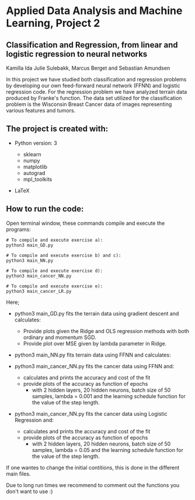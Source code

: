 # Applied Data Analysis and Machine Learning, Project 2
## Classification and Regression, from linear and logistic regression to neural networks

Kamilla Ida Julie Sulebakk, Marcus Berget and Sebastian Amundsen

In this project we have studied both classification and regression problems by developing our own feed-forward neural network (FFNN) and logistic regression code. For the regression problem we have analyzed terrain data produced by Franke's function. The data set utilized for the classification problem is the Wisconsin Breast Cancer data of images representing various features and tumors.

## The project is created with:
* Python version: 3
  * sklearn
  * numpy
  * matplotlib
  * autograd
  * mpl_toolkits

* LaTeX

## How to run the code:
Open terminal window, these commands compile and execute the programs:
```
# To compile and execute exercise a):
python3 main_GD.py

# To compile and execute exercise b) and c):
python3 main_NN.py

# To compile and execute exercise d):
python3 main_cancer_NN.py

# To compile and execute exercise e):
python3 main_cancer_LR.py

```
Here;
* python3 main_GD.py fits the terrain data using gradient descent and calculates:
  * Provide plots given the Ridge and OLS regression methods with both ordinary and momentum SGD.
  * Provide plot over MSE given by lambda parameter in Ridge.

* python3 main_NN.py fits terrain data using FFNN and calculates:

* python3 main_cancer_NN.py fits the cancer data using FFNN and:  
  * calculates and prints the accuracy and cost of the fit
  * provide plots of the accuracy as function of epochs
    * with 2 hidden layers, 20 hidden neurons, batch size of 50 samples, lambda = 0.001 and the learning schedule function for the value of the step length.

* python3 main_cancer_NN.py fits the cancer data using Logistic Regression and:  
  * calculates and prints the accuracy and cost of the fit
  * provide plots of the accuracy as function of epochs
    * with 2 hidden layers, 20 hidden neurons, batch size of 50 samples, lambda = 0.05 and the learning schedule function for the value of the step length.

If one wantes to change the initial contitions, this is done in the different main files.

Due to long run times we recommend to comment out the functions you don't want to use :)

